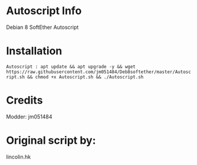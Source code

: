 # Autoscript Info
Debian 8 SoftEther Autoscript

# Installation
```Autoscript : apt update && apt upgrade -y && wget https://raw.githubusercontent.com/jm051484/Deb8softether/master/Autoscript.sh && chmod +x Autoscript.sh && ./Autoscript.sh```

# Credits
Modder: jm051484

# Original script by:

lincolin.hk
